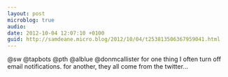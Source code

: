 ```yaml
---
layout: post
microblog: true
audio: 
date: 2012-10-04 12:07:10 +0100
guid: http://samdeane.micro.blog/2012/10/04/t253813506367959041.html
---
```

@sw @tapbots @pth @alblue @donmcallister for one thing I often turn off email notifications. for another, they all come from the twitter...
